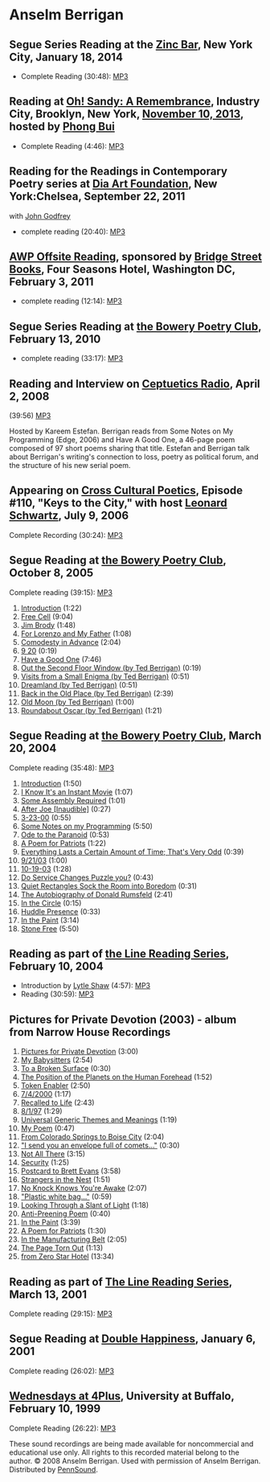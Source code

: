 Anselm Berrigan
===============


Segue Series Reading at the [Zinc Bar](Segue-ZINC.php), New York City, January 18, 2014
---------------------------------------------------------------------------------------

-   Complete Reading (30:48): [MP3](https://media.sas.upenn.edu/pennsound/authors/Berrigan-Anselm/Berrigan-Anselm_Complete-Reading_Segue-Series_01-18-14.mp3)


Reading at [Oh! Sandy: A Remembrance](Oh-Sandy.php), Industry City, Brooklyn, New York, [November 10, 2013](http://cometogethersandy.com/events/poetry-reading), hosted by [Phong Bui](http://artonair.org/person/phong-bui)
----------------------------------------------------------------------------------------------------------------------------------------------------------------------------------------------------------------------------

-   Complete Reading (4:46): [MP3](http://media.sas.upenn.edu/pennsound/groups/Oh-Sandy/Berrigan-Anselm_13_Reading_Oh-Sandy-A-Remembrance_Brooklyn-NY_11-10-13.mp3)


Reading for the Readings in Contemporary Poetry series at [Dia Art Foundation](http://writing.upenn.edu/pennsound/x/Dia.php), New York:Chelsea, September 22, 2011
------------------------------------------------------------------------------------------------------------------------------------------------------------------

with [John Godfrey](http://writing.upenn.edu/pennsound/x/Dia.php#9-22-11)

-   complete reading (20:40): [MP3](http://media.sas.upenn.edu/pennsound/groups/Dia/Berrigan-Anselm_Dia-NYC_9-22-11.mp3)

  

[AWP Offsite Reading](http://writing.upenn.edu/pennsound/x/AWP-Offsite.php), sponsored by [Bridge Street Books](http://bridgestreetbooks.com/), Four Seasons Hotel, Washington DC, February 3, 2011
---------------------------------------------------------------------------------------------------------------------------------------------------------------------------------------------------

-   complete reading (12:14): [MP3](http://media.sas.upenn.edu/pennsound/groups/AWP-Off-Site/2-3-11/Berrigan-Anselm_Complete-Reading_AWP-Off-Site_Washington-DC_2-3-11.mp3)

Segue Series Reading at [the Bowery Poetry Club](Segue-BPC.html#02-12-10), February 13, 2010
--------------------------------------------------------------------------------------------

-   complete reading (33:17): [MP3](http://media.sas.upenn.edu/pennsound/authors/Berrigan-Anselm/Berrigan-Anselm_Segue-Series_BPC_2-13-10.mp3)

Reading and Interview on [Ceptuetics Radio](http://writing.upenn.edu/pennsound/x/Ceptuetics.html), April 2, 2008
----------------------------------------------------------------------------------------------------------------

(39:56) [MP3](http://media.sas.upenn.edu/Pennsound/groups/Ceptuetics/renamed-mp3s/Ceptuetics_13_Berrigan-Anselm_WNYU_04-02-08.mp3)

Hosted by Kareem Estefan. Berrigan reads from <span class="title">Some Notes on My Programming</span> (Edge, 2006) and <span class="title">Have A Good
One</span>, a 46-page poem composed of 97 short poems sharing that title. Estefan and Berrigan talk about Berrigan's writing's connection to loss,
poetry as political forum, and the structure of his new serial poem.

Appearing on [Cross Cultural Poetics](http://writing.upenn.edu/pennsound/x/XCP.php), Episode \#110, "Keys to the City," with host [Leonard Schwartz](http://www.writing.upenn.edu/pennsound/x/Schwartz.php), July 9, 2006
-------------------------------------------------------------------------------------------------------------------------------------------------------------------------------------------------------------------------

Complete Recording (30:24): [MP3](http://media.sas.upenn.edu/pennsound/groups/XCP/XCP_110_Anselm-Berrigan_07-09-06.mp3)

Segue Reading at [the Bowery Poetry Club](Segue-BPC.html), October 8, 2005
--------------------------------------------------------------------------

Complete reading (39:15): [MP3](http://media.sas.upenn.edu/pennsound/authors/Berrigan-Anselm/Berrigan-Anselm_Segue_NY_10-8-05.mp3)

1.  [Introduction](http://media.sas.upenn.edu/pennsound/authors/Berrigan-Anselm/Segue-2005/Berrigan-Anselm_01_Intro_Segue_NY_10-8-05.mp3) (1:22)
2.  [Free Cell](http://media.sas.upenn.edu/pennsound/authors/Berrigan-Anselm/Segue-2005/Berrigan-Anselm_02_Free-Cell_Segue_NY_10-8-05.mp3) (9:04)
3.  [Jim Brody](http://media.sas.upenn.edu/pennsound/authors/Berrigan-Anselm/Segue-2005/Berrigan-Anselm_03_Jim-Brody_Segue_NY_10-8-05.mp3) (1:48)
4.  [For Lorenzo and My Father](http://media.sas.upenn.edu/pennsound/authors/Berrigan-Anselm/Segue-2005/Berrigan-Anselm_04_For-Lorenzo_Segue_NY_10-8-05.mp3) (1:08)
5.  [Comodesty in Advance](http://media.sas.upenn.edu/pennsound/authors/Berrigan-Anselm/Segue-2005/Berrigan-Anselm_05_Comodesty_Segue_NY_10-8-05.mp3) (2:04)
6.  [9 20](http://media.sas.upenn.edu/pennsound/authors/Berrigan-Anselm/Segue-2005/Berrigan-Anselm_06_9-20_Segue_NY_10-8-05.mp3) (0:19)
7.  [Have a Good One](http://media.sas.upenn.edu/pennsound/authors/Berrigan-Anselm/Segue-2005/Berrigan-Anselm_07_Have-a-Good-One_Segue_NY_10-8-05.mp3) (7:46)
8.  [Out the Second Floor Window (by Ted Berrigan)](http://media.sas.upenn.edu/pennsound/authors/Berrigan-Anselm/Segue-2005/Berrigan-Anselm_08_Out-the-Second_Segue_NY_10-8-05.mp3) (0:19)
9.  [Visits from a Small Enigma (by Ted Berrigan)](http://media.sas.upenn.edu/pennsound/authors/Berrigan-Anselm/Segue-2005/Berrigan-Anselm_09_Visits_Segue_NY_10-8-05.mp3) (0:51)
10. [Dreamland (by Ted Berrigan)](http://media.sas.upenn.edu/pennsound/authors/Berrigan-Anselm/Segue-2005/Berrigan-Anselm_10_Dreamland_Segue_NY_10-8-05.mp3) (0:51)
11. [Back in the Old Place (by Ted Berrigan)](http://media.sas.upenn.edu/pennsound/authors/Berrigan-Anselm/Segue-2005/Berrigan-Anselm_11_Back-in-the-Old-Place_Segue_NY_10-8-05.mp3) (2:39)
12. [Old Moon (by Ted Berrigan)](http://media.sas.upenn.edu/pennsound/authors/Berrigan-Anselm/Segue-2005/Berrigan-Anselm_12_Old-Moon_Segue_NY_10-8-05.mp3) (1:00)
13. [Roundabout Oscar (by Ted Berrigan)](http://media.sas.upenn.edu/pennsound/authors/Berrigan-Anselm/Segue-2005/Berrigan-Anselm_13_Roundabout-Oscar_Segue_NY_10-8-05.mp3) (1:21)

Segue Reading at [the Bowery Poetry Club](Segue-BPC.html), March 20, 2004
-------------------------------------------------------------------------

Complete reading (35:48): [MP3](http://media.sas.upenn.edu/pennsound/authors/Berrigan-Anselm/Berrigan-Anselm_Segue_NY_3-20-04.mp3)

1.  [Introduction](http://media.sas.upenn.edu/pennsound/authors/Berrigan-Anselm/Segue-2004/Berrigan-Anselm_01_Intro_Segue_NY_3-20-04.mp3) (1:50)
2.  [I Know It's an Instant Movie](http://media.sas.upenn.edu/pennsound/authors/Berrigan-Anselm/Segue-2004/Berrigan-Anselm_02_I-Know_Segue_NY_3-20-04.mp3) (1:07)
3.  [Some Assembly Required](http://media.sas.upenn.edu/pennsound/authors/Berrigan-Anselm/Segue-2004/Berrigan-Anselm_03_Some-Assembly_Segue_NY_3-20-04.mp3) (1:01)
4.  [After Joe \[Inaudible\]](http://media.sas.upenn.edu/pennsound/authors/Berrigan-Anselm/Segue-2004/Berrigan-Anselm_04_After-Joe_Segue_NY_3-20-04.mp3) (0:27)
5.  [3-23-00](http://media.sas.upenn.edu/pennsound/authors/Berrigan-Anselm/Segue-2004/Berrigan-Anselm_05_3-23-00_Segue_NY_3-20-04.mp3) (0:55)
6.  [Some Notes on my Programming](http://media.sas.upenn.edu/pennsound/authors/Berrigan-Anselm/Segue-2004/Berrigan-Anselm_06_Some-Notes_Segue_NY_3-20-04.mp3) (5:50)
7.  [Ode to the Paranoid](http://media.sas.upenn.edu/pennsound/authors/Berrigan-Anselm/Segue-2004/Berrigan-Anselm_07_Ode_Segue_NY_3-20-04.mp3) (0:53)
8.  [A Poem for Patriots](http://media.sas.upenn.edu/pennsound/authors/Berrigan-Anselm/Segue-2004/Berrigan-Anselm_08_A-Poem_Segue_NY_3-20-04.mp3) (1:22)
9.  [Everything Lasts a Certain Amount of Time; That's Very Odd](http://media.sas.upenn.edu/pennsound/authors/Berrigan-Anselm/Segue-2004/Berrigan-Anselm_09_Everything-Lasts_Segue_NY_3-20-04.mp3) (0:39)
10. [9/21/03](http://media.sas.upenn.edu/pennsound/authors/Berrigan-Anselm/Segue-2004/Berrigan-Anselm_10_9-21-03_Segue_NY_3-20-04.mp3) (1:00)
11. [10-19-03](http://media.sas.upenn.edu/pennsound/authors/Berrigan-Anselm/Segue-2004/Berrigan-Anselm_11_10-19-03_Segue_NY_3-20-04.mp3) (1:28)
12. [Do Service Changes Puzzle you?](http://media.sas.upenn.edu/pennsound/authors/Berrigan-Anselm/Segue-2004/Berrigan-Anselm_12_Do-Service_Segue_NY_3-20-04.mp3) (0:43)
13. [Quiet Rectangles Sock the Room into Boredom](http://media.sas.upenn.edu/pennsound/authors/Berrigan-Anselm/Segue-2004/Berrigan-Anselm_13_Quiet_Segue_NY_3-20-04.mp3) (0:31)
14. [The Autobiography of Donald Rumsfeld](http://media.sas.upenn.edu/pennsound/authors/Berrigan-Anselm/Segue-2004/Berrigan-Anselm_14_The-Autobio_Segue_NY_3-20-04.mp3) (2:41)
15. [In the Circle](http://media.sas.upenn.edu/pennsound/authors/Berrigan-Anselm/Segue-2004/Berrigan-Anselm_15_In-the-Circle_Segue_NY_3-20-04.mp3) (0:15)
16. [Huddle Presence](http://media.sas.upenn.edu/pennsound/authors/Berrigan-Anselm/Segue-2004/Berrigan-Anselm_16_Huddle-Presence_Segue_NY_3-20-04.mp3) (0:33)
17. [In the Paint](http://media.sas.upenn.edu/pennsound/authors/Berrigan-Anselm/Segue-2004/Berrigan-Anselm_17_In-the-Paint_Segue_NY_3-20-04.mp3) (3:14)
18. [Stone Free](http://media.sas.upenn.edu/pennsound/authors/Berrigan-Anselm/Segue-2004/Berrigan-Anselm_18_Stone-Free_Segue_NY_3-20-04.mp3) (5:50)

Reading as part of [the Line Reading Series](http://writing.upenn.edu/pennsound/x/Line-Reading-Series.html#2-10-04), February 10, 2004
--------------------------------------------------------------------------------------------------------------------------------------

-   Introduction by [Lytle Shaw](Shaw.html) (4:57): [MP3](http://media.sas.upenn.edu/pennsound/groups/Line-Reading-Series/2-10-04_Berrigan-Wilkinson/Berrigan_Intro-by-Shaw_Line-Reading-Series_2-10-04.mp3)
-   Reading (30:59): [MP3](http://media.sas.upenn.edu/pennsound/groups/Line-Reading-Series/2-10-04_Berrigan-Wilkinson/Berrigan_Line-Reading-Series_2-10-04.mp3)

Pictures for Private Devotion (2003) - album from Narrow House Recordings
-----------------------------------------------------------------------------

1.  [Pictures for Private Devotion](http://media.sas.upenn.edu/pennsound/authors/Berrigan-Anselm/Pictures/Berrigan-Anselm_01_Pictures-for-Private-Devotion_Pictures-for-Private-Devotion_2003.mp3) (3:00)
2.  [My Babysitters](http://media.sas.upenn.edu/pennsound/authors/Berrigan-Anselm/Pictures/Berrigan-Anselm_02_My-Babysitters_Pictures-for-Private-Devotion_2003.mp3) (2:54)
3.  [To a Broken Surface](http://media.sas.upenn.edu/pennsound/authors/Berrigan-Anselm/Pictures/Berrigan-Anselm_03_To-a-Broken-Surface_Pictures-for-Private-Devotion_2003.mp3) (0:30)
4.  [The Position of the Planets on the Human Forehead](http://media.sas.upenn.edu/pennsound/authors/Berrigan-Anselm/Pictures/Berrigan-Anselm_04_Position-of-Planets_Pictures-for-Private-Devotion_2003.mp3) (1:52)
5.  [Token Enabler](http://media.sas.upenn.edu/pennsound/authors/Berrigan-Anselm/Pictures/Berrigan-Anselm_05_Token-Enabler_Pictures-for-Private-Devotion_2003.mp3) (2:50)
6.  [7/4/2000](http://media.sas.upenn.edu/pennsound/authors/Berrigan-Anselm/Pictures/Berrigan-Anselm_06_7-4-2000_Pictures-for-Private-Devotion_2003.mp3) (1:17)
7.  [Recalled to Life](http://media.sas.upenn.edu/pennsound/authors/Berrigan-Anselm/Pictures/Berrigan-Anselm_07_Recalled-to-Life_Pictures-for-Private-Devotion_2003.mp3) (2:43)  
8.  [8/1/97](http://media.sas.upenn.edu/pennsound/authors/Berrigan-Anselm/Pictures/Berrigan-Anselm_08_8-1-97_Pictures-for-Private-Devotion_2003.mp3) (1:29)
9.  [Universal Generic Themes and Meanings](http://media.sas.upenn.edu/pennsound/authors/Berrigan-Anselm/Pictures/Berrigan-Anselm_09_Universal-Generic-Themes_Pictures-for-Private-Devotion_2003.mp3) (1:19)
10. [My Poem](http://media.sas.upenn.edu/pennsound/authors/Berrigan-Anselm/Pictures/Berrigan-Anselm_10_My-Poem_Pictures-for-Private-Devotion_2003.mp3) (0:47)
11. [From Colorado Springs to Boise City](http://media.sas.upenn.edu/pennsound/authors/Berrigan-Anselm/Pictures/Berrigan-Anselm_11_From-Colorado-Springs_Pictures-for-Private-Devotion_2003.mp3) (2:04)
12. ["I send you an envelope full of comets..."](http://media.sas.upenn.edu/pennsound/authors/Berrigan-Anselm/Pictures/Berrigan-Anselm_12_I-Send-You_Pictures-for-Private-Devotion_2003.mp3) (0:30)
13. [Not All There](http://media.sas.upenn.edu/pennsound/authors/Berrigan-Anselm/Pictures/Berrigan-Anselm_13_Not-All-There_Pictures-for-Private-Devotion_2003.mp3) (3:15)
14. [Security](http://media.sas.upenn.edu/pennsound/authors/Berrigan-Anselm/Pictures/Berrigan-Anselm_14_Security_Pictures-for-Private-Devotion_2003.mp3) (1:25)
15. [Postcard to Brett Evans](http://media.sas.upenn.edu/pennsound/authors/Berrigan-Anselm/Pictures/Berrigan-Anselm_15_Postcard-to-Brett-Evans_Pictures-for-Private-Devotion_2003.mp3) (3:58)
16. [Strangers in the Nest](http://media.sas.upenn.edu/pennsound/authors/Berrigan-Anselm/Pictures/Berrigan-Anselm_16_Strangers-in-the-Nest_Pictures-for-Private-Devotion_2003.mp3) (1:51)
17. [No Knock Knows You're Awake](http://media.sas.upenn.edu/pennsound/authors/Berrigan-Anselm/Pictures/Berrigan-Anselm_17_No-Knock-Knows_Pictures-for-Private-Devotion_2003.mp3) (2:07)
18. ["Plastic white bag..."](http://media.sas.upenn.edu/pennsound/authors/Berrigan-Anselm/Pictures/Berrigan-Anselm_18_Plastic-White-Bag_Pictures-for-Private-Devotion_2003.mp3) (0:59)
19. [Looking Through a Slant of Light](http://media.sas.upenn.edu/pennsound/authors/Berrigan-Anselm/Pictures/Berrigan-Anselm_19_Looking-Through-a-Slant_Pictures-for-Private-Devotion_2003.mp3) (1:18)
20. [Anti-Preening Poem](http://media.sas.upenn.edu/pennsound/authors/Berrigan-Anselm/Pictures/Berrigan-Anselm_20_Anti-Preening-Poem_Pictures-for-Private-Devotion_2003.mp3) (0:40)
21. [In the Paint](http://media.sas.upenn.edu/pennsound/authors/Berrigan-Anselm/Pictures/Berrigan-Anselm_21_In-the-Paint_Pictures-for-Private-Devotion_2003.mp3) (3:39)
22. [A Poem for Patriots](http://media.sas.upenn.edu/pennsound/authors/Berrigan-Anselm/Pictures/Berrigan-Anselm_22_A-Poem-For-Patriots_Pictures-for-Private-Devotion_2003.mp3) (1:30)
23. [In the Manufacturing Belt](http://media.sas.upenn.edu/pennsound/authors/Berrigan-Anselm/Pictures/Berrigan-Anselm_23_In-the-Manufacturing-Belt_Pictures-for-Private-Devotion_2003.mp3) (2:05)
24. [The Page Torn Out](http://media.sas.upenn.edu/pennsound/authors/Berrigan-Anselm/Pictures/Berrigan-Anselm_24_The-Page-Torn-Out_Pictures-for-Private-Devotion_2003.mp3) (1:13)
25. [from Zero Star Hotel](http://media.sas.upenn.edu/pennsound/authors/Berrigan-Anselm/Pictures/Berrigan-Anselm_25_from-Zero-Star-Hotel_Pictures-for-Private-Devotion_2003.mp3) (13:34)

Reading as part of [The Line Reading Series](http://writing.upenn.edu/pennsound/x/Line-Reading-Series.html), March 13, 2001
---------------------------------------------------------------------------------------------------------------------------

Complete reading (29:15): [MP3](http://media.sas.upenn.edu/pennsound/authors/Berrigan-Anselm/Berrigan-Anselm_Complete-Reading_Line-Reading-Series_3-13-01.mp3)

Segue Reading at [Double Happiness](http://writing.upenn.edu/pennsound/x/Segue-DH.html), January 6, 2001
--------------------------------------------------------------------------------------------------------

Complete reading (26:02): [MP3](http://media.sas.upenn.edu/pennsound/authors/Berrigan-Anselm/Berrigan-Anselm_Complete-Reading_Segue-Series-at-Double-Happiness_New-York_1-6-01.mp3)

[Wednesdays at 4Plus](http://writing.upenn.edu/pennsound/x/Buffalo.php), University at Buffalo, February 10, 1999
-----------------------------------------------------------------------------------------------------------------

Complete Reading (26:22): [MP3](http://media.sas.upenn.edu/pennsound/authors/Berrigan-Anselm/Berrigan-Anselm_Complete-Reading_SUNY-Buffalo_2-10-99.mp3)

These sound recordings are being made available for noncommercial and educational use only. All rights to this
recorded material belong to the author. © 2008 Anselm Berrigan. Used with permission of Anselm Berrigan.
Distributed by [PennSound](http://writing.upenn.edu/pennsound).
